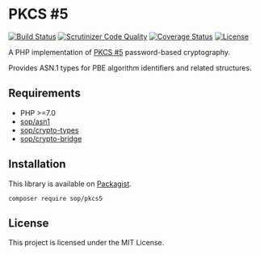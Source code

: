 # PKCS #5

[![Build Status](https://travis-ci.org/sop/pkcs5.svg?branch=php70)](https://travis-ci.org/sop/pkcs5)
[![Scrutinizer Code Quality](https://scrutinizer-ci.com/g/sop/pkcs5/badges/quality-score.png?b=php70)](https://scrutinizer-ci.com/g/sop/pkcs5/?branch=php70)
[![Coverage Status](https://coveralls.io/repos/github/sop/pkcs5/badge.svg?branch=php70)](https://coveralls.io/github/sop/pkcs5?branch=php70)
[![License](https://poser.pugx.org/sop/pkcs5/license)](https://github.com/sop/pkcs5/blob/php70/LICENSE)

A PHP implementation of [PKCS #5](https://tools.ietf.org/html/rfc2898)
password-based cryptography.

Provides ASN.1 types for PBE algorithm identifiers and related structures.

## Requirements

- PHP >=7.0
- [sop/asn1](https://github.com/sop/asn1)
- [sop/crypto-types](https://github.com/sop/crypto-types)
- [sop/crypto-bridge](https://github.com/sop/crypto-bridge)

## Installation

This library is available on
[Packagist](https://packagist.org/packages/sop/pkcs5).

    composer require sop/pkcs5

## License

This project is licensed under the MIT License.
